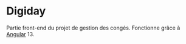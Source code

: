 # Digiday

Partie front-end du projet de gestion des congés.
Fonctionne grâce à [Angular](https://angular.io/) 13.
